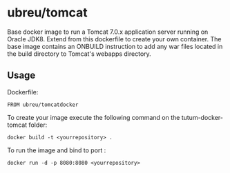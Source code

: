 ubreu/tomcat
===================
Base docker image to run a Tomcat 7.0.x application server running on Oracle JDK8.
Extend from this dockerfile to create your own container. The base image contains an ONBUILD instruction to add any war files located in the build directory to Tomcat's webapps directory.

Usage
-----

Dockerfile:

    FROM ubreu/tomcatdocker

To create your image execute the following command on the tutum-docker-tomcat folder:

    docker build -t <yourrepository> .

To run the image and bind to port :

    docker run -d -p 8080:8080 <yourrepository>


